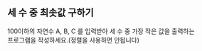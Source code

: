 세 수 중 최솟값 구하기
-----------------------------------------------------------------------
100이하의 자연수 A, B, C 를 입력받아 세 수 중 가장 작은 값을 출력하는<br>
프로그램을 작성하세요.(정렬을 사용하면 안됩니다) <br>



